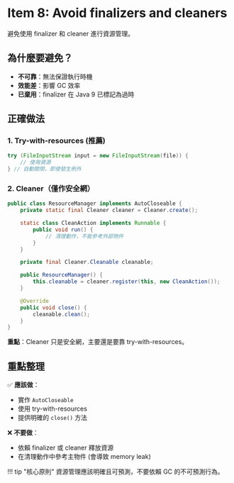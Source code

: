 # Item 8: Avoid finalizers and cleaners

避免使用 finalizer 和 cleaner 進行資源管理。

## 為什麼要避免？

- **不可靠**：無法保證執行時機
- **效能差**：影響 GC 效率
- **已棄用**：finalizer 在 Java 9 已標記為過時

## 正確做法

### 1. Try-with-resources (推薦)

```java
try (FileInputStream input = new FileInputStream(file)) {
    // 使用資源
} // 自動關閉，即使發生例外
```

### 2. Cleaner（僅作安全網）

```java
public class ResourceManager implements AutoCloseable {
    private static final Cleaner cleaner = Cleaner.create();

    static class CleanAction implements Runnable {
        public void run() {
            // 清理動作，不能參考外部物件
        }
    }

    private final Cleaner.Cleanable cleanable;

    public ResourceManager() {
        this.cleanable = cleaner.register(this, new CleanAction());
    }

    @Override
    public void close() {
        cleanable.clean();
    }
}
```

**重點**：Cleaner 只是安全網，主要還是要靠 try-with-resources。

## 重點整理

✅ **應該做**：

- 實作 `AutoCloseable`
- 使用 try-with-resources
- 提供明確的 `close()` 方法

❌ **不要做**：

- 依賴 finalizer 或 cleaner 釋放資源
- 在清理動作中參考主物件 (會導致 memory leak)

!!! tip "核心原則"
    資源管理應該明確且可預測，不要依賴 GC 的不可預測行為。
